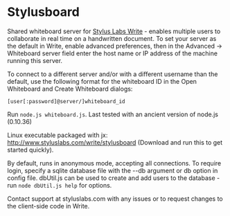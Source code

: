 # Stylusboard #

Shared whiteboard server for [Stylus Labs Write](http://www.styluslabs.com) - enables multiple users to collaborate in real time on a handwritten document.
To set your server as the default in Write, enable advanced preferences, then in the Advanced -> Whiteboard server field enter the host name or IP address of the machine running this server.

To connect to a different server and/or with a different username than the default, use the following format for the whiteboard ID in the Open Whiteboard and Create Whiteboard dialogs:
```
[user[:password]@server/]whiteboard_id
```

Run `node.js whiteboard.js`.  Last tested with an ancient version of node.js (0.10.36)

Linux executable packaged with jx: http://www.styluslabs.com/write/stylusboard (Download and run this to get started quickly).

By default, runs in anonymous mode, accepting all connections.  To require login, specify a sqlite database file with the --db argument or db option in config file.  dbUtil.js can be used to create and add users to the database - run `node dbUtil.js help` for options.

Contact support at styluslabs.com with any issues or to request changes to the client-side code in Write.
